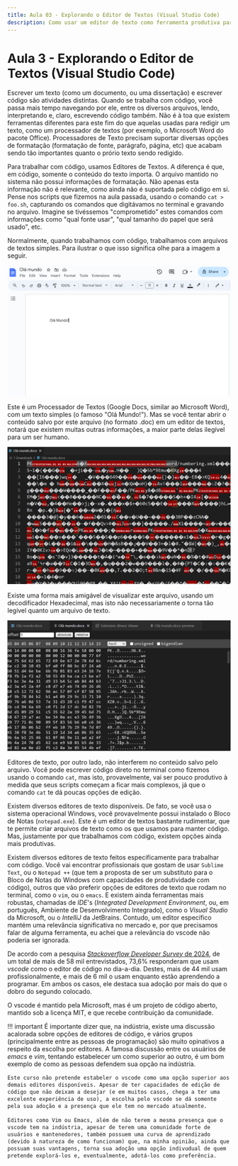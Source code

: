 ```yaml
---
title: Aula 03 - Explorando o Editor de Textos (Visual Studio Code)
description: Como usar um editor de texto como ferramenta produtiva para profissionais de TI
---
```

# Aula 3 - Explorando o Editor de Textos (Visual Studio Code)
Escrever um texto (como um documento, ou uma dissertação) e escrever código são atividades distintas. Quando se trabalha com código, você passa mais tempo navegando por ele, entre os diversos arquivos, lendo, interpretando e, claro, escrevendo código também. Não é à toa que existem ferramentas diferentes para este fim do que aquelas usadas para redigir um texto, como um processador de textos (por exemplo, o Microsoft Word do pacote Office). Processadores de Texto precisam suportar diversas opções de formatação (formatação de fonte, parágrafo, página, etc) que acabam sendo tão importantes quanto o prório texto sendo redigido.

Para trabalhar com código, usamos Editores de Textos. A diferença é que, em código, somente o conteúdo do texto importa. O arquivo mantido no sistema não possui informações de formatação. Não apenas esta informação não é relevante, como ainda não é suportada pelo código em si. Pense nos scripts que fizemos na aula passada, usando o comando `cat > foo.sh`, capturando os comandos que digitávamos no terminal e gravando no arquivo. Imagine se tivéssemos "comprometido" estes comandos com informações como "qual fonte usar", "qual tamanho do papel que será usado", etc.

Normalmente, quando trabalhamos com código, trabalhamos com arquivos de textos simples. Para ilustrar o que isso significa olhe para a imagem a seguir.

![image](/imagens/googledocs-helloworld.png)

Este é um Processador de Textos (Google Docs, similar ao Microsoft Word), com um texto  simples (o famoso "Olá Mundo!"). Mas se você tentar abrir o conteúdo salvo por este arquivo (no formato .doc) em um editor de textos, notará que existem muitas outras informações, a maior parte delas ilegível para um ser humano.

![image](/imagens/olamundo-doc-vscode.png)

Existe uma forma mais amigável de visualizar este arquivo, usando um decodificador Hexadecimal, mas isto não necessariamente o torna tão legível quanto um arquivo de texto.

![image](/imagens/olamundo-doc-hex.png)

Editores de texto, por outro lado, não interferem no conteúdo salvo pelo arquivo. Você pode escrever código direto no terminal como fizemos usando o comando `cat`, mas isto, provavelmente, vai ser pouco produtivo à medida que seus scripts começam a ficar mais complexos, já que o comando `cat` te dá poucas opções de edição.

Existem diversos editores de texto disponíveis. De fato, se você usa o sistema operacional Windows, você provavelmente possui instalado o Bloco de Notas (`notepad.exe`). Este é um editor de textos bastante rudimentar, que te permite criar arquivos de texto como os que usamos para manter código. Mas, justamente por que trabalhamos com código, existem opções ainda mais produtivas.

Existem diversos editores de texto feitos especificamente para trabalhar com código. Você vai encontrar profissionais que gostam de usar `Sublime Text`, ou o `Notepad ++` (que tem a proposta de ser um substituto para o Bloco de Notas do Windows com capacidades de produtividade com código), outros que vão preferir opções de editores de texto que rodam no terminal, como o `vim`, ou o `emacs`. E existem ainda ferramentas mais robustas, chamadas de _IDE_'s (_Integrated Development Environment_, ou, em português, Ambiente de Desenvolvimento Integrado), como o _Visual Studio_ da Microsoft, ou o _IntelliJ_ da JetBrains. Contudo, um editor específico mantém uma relevância significativa no mercado e, por que precisamos falar de alguma ferramenta, eu achei que a relevância do vscode não poderia ser ignorada.

De acordo com a pesquisa [_Stackoverflow Developer Survey_ de 2024](https://survey.stackoverflow.co/2024/technology#1-integrated-development-environment), de um total de mais de 58 mil entrevistados, 73,6% responderam que usam _vscode_ como o editor de código no dia-a-dia. Destes, mais de 44 mil usam profissionalmente, e mais de 6 mil o usam enquanto estão aprendendo a programar. Em ambos os casos, ele destaca sua adoção por mais do que o dobro do segundo colocado.

O vscode é mantido pela Microsoft, mas é um projeto de código aberto, mantido sob a licença MIT, e que recebe contribuição da comunidade.

!!! important
	É importante dizer que, na indústria, existe uma discussão acalorada sobre opções de editores de código, e vários grupos (principalmente entre as pessoas de programação) são muito opinativos a respeito da escolha por editores. A famosa discussão entre os usuários de _emacs_ e _vim_, tentando estabelecer um como superior ao outro, é um bom exemplo de como as pessoas defendem sua opção na indústria.

	Este curso não pretende estabeler o vscode como uma opção superior aos demais editores disponíveis. Apesar de ter capacidades de edição de código que não deixam a desejar (e em muitos casos, chega a ter uma excelente experiência de uso), a escolha pelo vscode se dá somente pela sua adoção e a presença que ele tem no mercado atualmente.

	Editores como Vim ou Emacs, além de não terem a mesma presença que o vscode tem na indústria, apesar de terem uma comunidade forte de usuários e mantenedores, também possuem uma curva de aprendizado (devido à natureza de como funcionam) que, na minha opinião, ainda que possuam suas vantagens, torna sua adoção uma opção indivudual de quem pretende explorá-los e, eventualmente, adotá-los como preferência.
